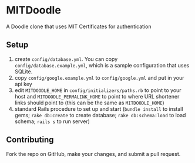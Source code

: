 # MITDoodle

A Doodle clone that uses MIT Certificates for authentication


## Setup

1. create `config/database.yml`. You can copy `config/database.example.yml`, which is a sample configuration that uses SQLite.
2. copy `config/google.example.yml` to `config/google.yml` and put in your api key
3. edit `MITDOODLE_HOME` in `config/initializers/paths.rb` to point to your host and `MITDOODLE_PERMALINK_HOME` to point to where URL shortener links should point to (this can be the same as `MITDOODLE_HOME`)
4. standard Rails procedure to set up and start (`bundle install` to install gems; `rake db:create` to create database; `rake db:schema:load` to load schema; `rails s` to run server)

## Contributing

Fork the repo on GitHub, make your changes, and submit a pull request.